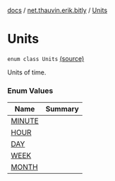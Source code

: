 [docs](../../index.md) / [net.thauvin.erik.bitly](../index.md) / [Units](./index.md)

# Units

`enum class Units` [(source)](https://github.com/ethauvin/bitly-shorten/tree/master/src/main/kotlin/net/thauvin/erik/bitly/Units.kt#L39)

Units of time.

### Enum Values

| Name | Summary |
|---|---|
| [MINUTE](-m-i-n-u-t-e.md) |  |
| [HOUR](-h-o-u-r.md) |  |
| [DAY](-d-a-y.md) |  |
| [WEEK](-w-e-e-k.md) |  |
| [MONTH](-m-o-n-t-h.md) |  |
